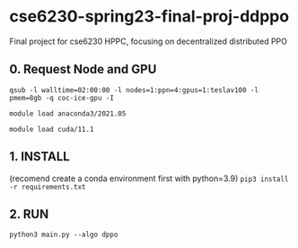 # cse6230-spring23-final-proj-ddppo
Final project for cse6230 HPPC, focusing on decentralized distributed PPO


## 0. Request Node and GPU
`qsub -l walltime=02:00:00 -l nodes=1:ppn=4:gpus=1:teslav100 -l pmem=8gb -q coc-ice-gpu -I`

`module load anaconda3/2021.05`

`module load cuda/11.1`
## 1. INSTALL
(recomend create a conda environment first with python=3.9)
`pip3 install -r requirements.txt`

## 2. RUN

`python3 main.py --algo dppo`

